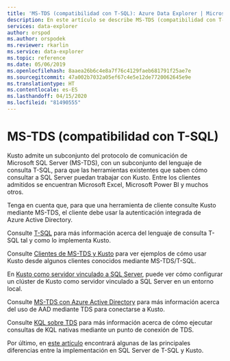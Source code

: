 ```yaml
---
title: 'MS-TDS (compatibilidad con T-SQL): Azure Data Explorer | Microsoft Docs'
description: En este artículo se describe MS-TDS (compatibilidad con T-SQL) en Azure Data Explorer.
services: data-explorer
author: orspod
ms.author: orspodek
ms.reviewer: rkarlin
ms.service: data-explorer
ms.topic: reference
ms.date: 05/06/2019
ms.openlocfilehash: 8aaea26b6c4e8a7f76c4129faeb681791f25ae7e
ms.sourcegitcommit: 47a002b7032a05ef67c4e5e12de7720062645e9e
ms.translationtype: HT
ms.contentlocale: es-ES
ms.lasthandoff: 04/15/2020
ms.locfileid: "81490555"
---
```

# <a name="ms-tds-t-sql-support"></a>MS-TDS (compatibilidad con T-SQL)

Kusto admite un subconjunto del protocolo de comunicación de Microsoft SQL Server (MS-TDS), con un subconjunto del lenguaje de consulta T-SQL, para que las herramientas existentes que saben cómo consultar a SQL Server puedan trabajar con Kusto. Entre los clientes admitidos se encuentran Microsoft Excel, Microsoft Power BI y muchos otros.

Tenga en cuenta que, para que una herramienta de cliente consulte Kusto mediante MS-TDS, el cliente debe usar la autenticación integrada de Azure Active Directory.

Consulte [T-SQL](./t-sql.md) para más información acerca del lenguaje de consulta T-SQL tal y como lo implementa Kusto. 

Consulte [Clientes de MS-TDS y Kusto](./clients.md) para ver ejemplos de cómo usar Kusto desde algunos clientes conocidos mediante MS-TDS/T-SQL.

En [Kusto como servidor vinculado a SQL Server](./linkedserver.md), puede ver cómo configurar un clúster de Kusto como servidor vinculado a SQL Server en un entorno local.

Consulte [MS-TDS con Azure Active Directory](./aad.md) para más información acerca del uso de AAD mediante TDS para conectarse a Kusto.

Consulte [KQL sobre TDS](./tdskql.md) para más información acerca de cómo ejecutar consultas de KQL nativas mediante un punto de conexión de TDS. 

Por último, en [este artículo](./sqlknownissues.md) encontrará algunas de las principales diferencias entre la implementación en SQL Server de T-SQL y Kusto.